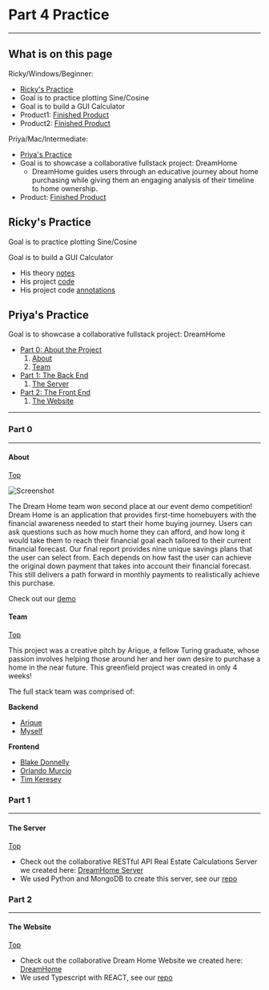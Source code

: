 # Part 4 Practice
---
## What is on this page
Ricky/Windows/Beginner:
- [Ricky's Practice](#rickys-practice)
- Goal is to practice plotting Sine/Cosine
- Goal is to build a GUI Calculator
- Product1: [Finished Product]()
- Product2: [Finished Product]()

Priya/Mac/Intermediate:
- [Priya's Practice](#priyas-practice)
- Goal is to showcase a collaborative fullstack project: DreamHome
  - DreamHome guides users through an educative journey about home purchasing while giving them an engaging analysis of their timeline to home ownership.
- Product: [Finished Product](http://dreamhome-mvp.herokuapp.com)

## Ricky's Practice
Goal is to practice plotting Sine/Cosine

Goal is to build a GUI Calculator
- His theory [notes]()
- His project [code]()
- His project code [annotations]()

## Priya's Practice
Goal is to showcase a collaborative fullstack project: DreamHome
- [Part 0: About the Project](#part-0)
  1. [About](#About)
  1. [Team](#Team)
- [Part 1: The Back End](#part-1)
  1. [The Server](#The-Server)
- [Part 2: The Front End](#part-2)
  1. [The Website](#The-Website)


------
### Part 0
------
#### About
[Top](#priyas-practice)

![Screenshot](https://user-images.githubusercontent.com/49959312/108244065-fee60b00-710b-11eb-994a-99d858820dbd.png)

The Dream Home team won second place at our event demo competition! Dream Home is an application that provides first-time homebuyers with the financial awareness needed to start their home buying journey. Users can ask questions such as how much home they can afford, and how long it would take them to reach their financial goal each tailored to their current financial forecast. Our final report provides nine unique savings plans that the user can select from. Each depends on how fast the user can achieve the original down payment that takes into account their financial forecast. This still delivers a path forward in monthly payments to realistically achieve this purchase.

Check out our [demo](https://www.youtube.com/watch?v=zwUoYPPWo3U&feature=emb_logo)

#### Team
[Top](#priyas-practice)

This project was a creative pitch by Arique, a fellow Turing graduate, whose passion involves helping those around her and her own desire to purchase a home in the near future. This greenfield project was created in only 4 weeks!

The full stack team was comprised of:

**Backend**
- [Arique](https://www.linkedin.com/in/arique/)
- [Myself](https://www.linkedin.com/in/priya-power/)

**Frontend**
- [Blake Donnelly](https://www.linkedin.com/in/blake-donnelly/)
- [Orlando Murcio](https://www.linkedin.com/in/orlando-martinez-murcio-19605472/)
- [Tim Keresey](https://www.linkedin.com/in/tim-keresey/)


### Part 1
------
#### The Server
[Top](#priyas-practice)
- Check out the collaborative RESTful API Real Estate Calculations Server we created here: [DreamHome Server](http://dreamhome-mvp.herokuapp.com)
- We used Python and MongoDB to create this server, see our [repo](https://github.com/Dream-Home-PEABOT/BEE_DreamHome)

### Part 2
------
#### The Website
[Top](#priyas-practice)
- Check out the collaborative Dream Home Website we created here: [DreamHome](https://dream-home-cap.herokuapp.com/home)
- We used Typescript with REACT, see our [repo](https://github.com/Dream-Home-PEABOT/FEE_DreamHome)
